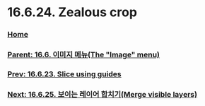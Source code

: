 # 16.6.24. Zealous crop

### [Home](./00-home.md)
### [Parent: 16.6. 이미지 메뉴(The "Image" menu)](./16-06-00-the-image-menu.md)
### [Prev: 16.6.23. Slice using guides](./16-06-23-slice-using-guides.md)
### [Next: 16.6.25. 보이는 레이어 합치기(Merge visible layers)](./16-06-25-merge_visible_layers.md)
